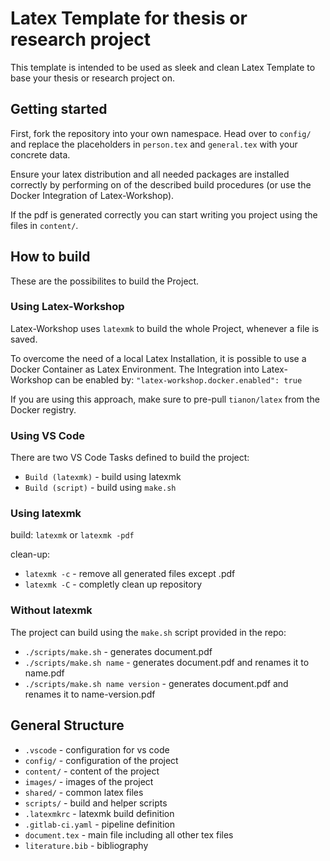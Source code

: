# Latex Template for thesis or research project

This template is intended to be used as sleek and clean Latex Template to base your thesis or research project on.

## Getting started

First, fork the repository into your own namespace.
Head over to `config/` and replace the placeholders in `person.tex` and `general.tex` with your concrete data.

Ensure your latex distribution and all needed packages are installed correctly by performing on of the described build procedures (or use the Docker Integration of Latex-Workshop).

If the pdf is generated correctly you can start writing you project using the files in `content/`.

## How to build

These are the possibilites to build the Project.

### Using Latex-Workshop

Latex-Workshop uses `latexmk` to build the whole Project, whenever a file is saved.

To overcome the need of a local Latex Installation, it is possible to use a Docker Container as Latex Environment.
The Integration into Latex-Workshop can be enabled by:
`"latex-workshop.docker.enabled": true`

If you are using this approach, make sure to pre-pull `tianon/latex` from the Docker registry.

### Using VS Code

There are two VS Code Tasks defined to build the project:

* `Build (latexmk)` - build using latexmk
* `Build (script)` - build using `make.sh`

### Using latexmk

build: `latexmk` or `latexmk -pdf`

clean-up:

* `latexmk -c` - remove all generated files except .pdf
* `latexmk -C` - completly clean up repository

### Without latexmk

The project can build using the `make.sh` script provided in the repo:

* `./scripts/make.sh` - generates document.pdf
* `./scripts/make.sh name` - generates document.pdf and renames it to name.pdf
* `./scripts/make.sh name version` - generates document.pdf and renames it to name-version.pdf

## General Structure

* `.vscode` - configuration for vs code
* `config/` - configuration of the project
* `content/` - content of the project
* `images/` - images of the project
* `shared/` - common latex files
* `scripts/` - build and helper scripts
* `.latexmkrc` - latexmk build definition
* `.gitlab-ci.yaml` - pipeline definition
* `document.tex` - main file including all other tex files
* `literature.bib` - bibliography
